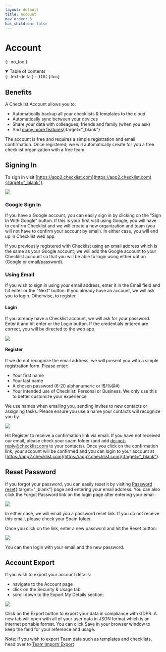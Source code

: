 ```yaml
---
layout: default
title: Account
nav_order: 3
has_children: false
---
```

# Account
{: .no_toc }


<details open markdown="block">
  <summary>
    Table of contents
  </summary>
  {: .text-delta }
- TOC
{:toc}
</details>

## Benefits
A Checklist Account allows you to:
* Automatically backup all your checklists & templates to the cloud
* Automatically sync between your devices
* Share your data with colleagues, friends and family (when you ask)
* And [many more features](https://checklist.com/features){:target="_blank"}

The account is free and requires a simple registration and email confirmation. Once registered, we will automatically create for you a free checklist organization with a free team. 

## Signing In
To sign in visit [https://app2.checklist.com](https://app2.checklist.com){:target="_blank"}.

![](/assets/images/account/signin.png)

### Google Sign In
If you have a Google account, you can easily sign in by clicking on the "Sign In With Google" button. If this is your first visit using Google, you will have to confirm Checklist and we will create a new organization and team (you will not have to confirm your account by email). In either case, you will end up in Checklist web app.

If you previously registered with Checklist using an email address which is the same as your Google account, we will add the Google account to your Checklist account so that you will be able to login using either option (Google or email/password).

### Using Email
If you wish to sign in using your email address, enter it in the Email field and hit enter or the "Next" button. If you already have an account, we will ask you to login. Otherwise, to register.

#### Login
If you already have a Checklist account, we will ask for your password. Enter it and hit enter or the Login button. If the credentials entered are correct, you will be directed to the web app.

![](/assets/images/account/login.png)

#### Register
If we do not recognize the email address, we will present you with a simple registration form. Please enter:
* Your first name
* Your last name
* A chosen password (6-20 alphanumeric or !$/%@#)
* Your intended use of Checklist: Personal or Business. We only use this to better customize your experience

We use names when emailing you, sending invites to new contacts or assigning tasks. Please ensure you use a name your contacts will recognize you by.

![](/assets/images/account/login.png)

Hit Register to receive a confirmation link via email. If you have not received our email, please check your spam folder (and add do-not-reply@checklist.com to your contacts). Once you click on the confirmation link, your account will be confirmed and you can login to your account at [https://app2.checklist.com](https://app2.checklist.com){:target="_blank"}.

## Reset Password
If you forgot your password, you can easily reset it by visiting [Password reset](https://app2.checklist.com/password-forgotten){:target="_blank"} page and entering your email address. You can also click the Forgot Password link on the login page after entering your email:

![](/assets/images/account/login-forgot-password.png)

In either case, we will email you a password reset link. If you do not receive this email, please check your Spam folder.

Once you click on the link, enter a new password and hit the Reset button:

![](/assets/images/account/password-reset.png)

You can then login with your email and the new password.

## Account Export
If you wish to export your account details:
* navigate to the Account page
* click on the Security &amp; Usage tab
* scroll down to the Export My Details section:

![](/assets/images/account/user-export.png)

Click on the Export button to export your data in compliance with GDPR. A new tab will open with all of your user data in JSON format which is an internet portable format. You can click Save in your browser window to keep the field for your reference and usage.

Note: if you wish to export Team data such as templates and checklists, head over to [Team Import/ Export](/teams/import-export/)